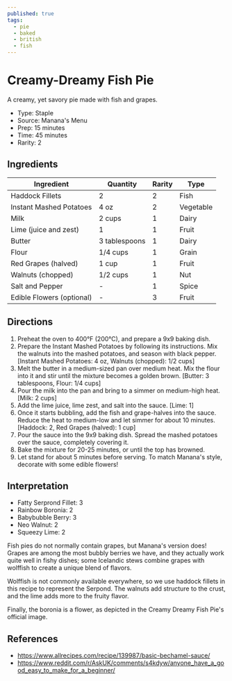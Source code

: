 ```yaml
---
published: true
tags:
  - pie
  - baked
  - british
  - fish
---
```


# Creamy-Dreamy Fish Pie

A creamy, yet savory pie made with fish and grapes.

* Type: Staple
* Source: Manana's Menu
* Prep: 15 minutes
* Time: 45 minutes
* Rarity: 2

## Ingredients

| Ingredient           | Quantity       | Rarity | Type      |
| -------------------- | -------------- | ------ | --------- |
| Haddock Fillets      | 2              | 2      | Fish      |
| Instant Mashed Potatoes | 4 oz        | 2      | Vegetable |
| Milk                 | 2 cups         | 1      | Dairy     |
| Lime (juice and zest) | 1             | 1      | Fruit     |
| Butter               | 3 tablespoons  | 1      | Dairy     |
| Flour                | 1/4 cups       | 1      | Grain     |
| Red Grapes (halved)  | 1 cup          | 1      | Fruit     |
| Walnuts (chopped)    | 1/2 cups       | 1      | Nut       |
| Salt and Pepper      | -              | 1      | Spice     |
| Edible Flowers (optional) | -         | 3      | Fruit     |

## Directions

1. Preheat the oven to 400°F (200°C), and prepare a 9x9 baking dish.
2. Prepare the Instant Mashed Potatoes by following its instructions. Mix the walnuts into the mashed potatoes, and season with black pepper. [Instant Mashed Potatoes: 4 oz, Walnuts (chopped): 1/2 cups]
3. Melt the butter in a medium-sized pan over medium heat. Mix the flour into it and stir until the mixture becomes a golden brown. [Butter: 3 tablespoons, Flour: 1/4 cups]
4. Pour the milk into the pan and bring to a simmer on medium-high heat. [Milk: 2 cups]
5. Add the lime juice, lime zest, and salt into the sauce. [Lime: 1]
6. Once it starts bubbling, add the fish and grape-halves into the sauce. Reduce the heat to medium-low and let simmer for about 10 minutes. [Haddock: 2, Red Grapes (halved): 1 cup]
7. Pour the sauce into the 9x9 baking dish. Spread the mashed potatoes over the sauce, completely covering it.
8. Bake the mixture for 20-25 minutes, or until the top has browned.
9. Let stand for about 5 minutes before serving. To match Manana's style, decorate with some edible flowers!

## Interpretation

* Fatty Serprond Fillet: 3
* Rainbow Boronia: 2
* Babybubble Berry: 3
* Neo Walnut: 2
* Squeezy Lime: 2

Fish pies do not normally contain grapes, but Manana's version does! Grapes are among the most bubbly berries we have, and they actually work quite well in fishy dishes; some Icelandic stews combine grapes with wolffish to create a unique blend of flavors.

Wolffish is not commonly available everywhere, so we use haddock fillets in this recipe to represent the Serpond. The walnuts add structure to the crust, and the lime adds more to the fruity flavor.

Finally, the boronia is a flower, as depicted in the Creamy Dreamy Fish Pie's official image.

## References

* https://www.allrecipes.com/recipe/139987/basic-bechamel-sauce/
* https://www.reddit.com/r/AskUK/comments/s4kdyw/anyone_have_a_good_easy_to_make_for_a_beginner/
